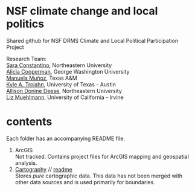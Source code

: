# NSF climate change and local politics
Shared github for NSF DRMS Climate and Local Political Participation Project

Research Team:  
[Sara Constantino](https://cssh.northeastern.edu/faculty/sara-constantino/),  Northeastern University  
[Alicia Cooperman](https://www.aliciacooperman.com/), George Washington University  
[Manuela Muñoz](https://bush.tamu.edu/pols/degrees/phd/mmunoz/), Texas A&M  
[Kyle A. Trojahn](https://kyletrojahn.com/), University of Texas - Austin  
[Allison Donine Deese](https://cssh.northeastern.edu/student/allison-donine/), Northeastern University  
[Liz Muehlmann](https://liz-muehlmann.github.io/), University of California - Irvine

# contents
Each folder has an accompanying README file.

1. ArcGIS  
Not tracked. Contains project files for ArcGIS mapping and geospatial analysis.
 2. [Cartography](/Cartography/) // [readme](/Cartography/CartographyReadme.md)  
Stores *pure* cartographic data. This data has not been merged with other data sources and is used primarily for boundaries.

